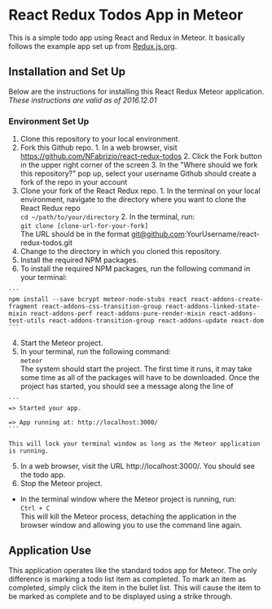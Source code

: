 # React Redux Todos App in Meteor

This is a simple todo app using React and Redux in Meteor. It basically follows
the example app set up from [Redux.js.org](http://redux.js.org/docs/basics/ExampleTodoList.html).

## Installation and Set Up  
Below are the instructions for installing this React Redux Meteor application.
*These instructions are valid as of 2016.12.01*

### Environment Set Up  
1. Clone this repository to your local environment.
  1. Fork this Github repo.
    1. In a web browser, visit https://github.com/NFabrizio/react-redux-todos
    2. Click the Fork button in the upper right corner of the screen
    3. In the "Where should we fork this repository?" pop up, select your username Github should create a fork of the repo in your account
  2. Clone your fork of the React Redux repo.
    1. In the terminal on your local environment, navigate to the directory where you want to clone the React Redux repo  
      `cd ~/path/to/your/directory`
    2. In the terminal, run:  
      `git clone [clone-url-for-your-fork]`  
      The URL should be in the format git@github.com:YourUsername/react-redux-todos.git
2. Change to the directory in which you cloned this repository.
3. Install the required NPM packages.
  1. To install the required NPM packages, run the following command in your terminal:  

    ```
    npm install --save bcrypt meteor-node-stubs react react-addons-create-fragment react-addons-css-transition-group react-addons-linked-state-mixin react-addons-perf react-addons-pure-render-mixin react-addons-test-utils react-addons-transition-group react-addons-update react-dom  
    ```

4. Start the Meteor project.
  1. In your terminal, run the following command:  
    `meteor`  
    The system should start the project. The first time it runs, it may take some time as all of the packages will have to be downloaded. Once the project has started, you should see a message along the line of

    ```
    => Started your app.  

    => App running at: http://localhost:3000/
    ```  

    This will lock your terminal window as long as the Meteor application is running.
5. In a web browser, visit the URL http://localhost:3000/. You should see the todo app.
6. Stop the Meteor project.
  * In the terminal window where the Meteor project is running, run:  
    `Ctrl + C`  
    This will kill the Meteor process, detaching the application in the browser window and allowing you to use the command line again.

## Application Use  
This application operates like the standard todos app for Meteor. The only
difference is marking a todo list item as completed. To mark an item as completed,
simply click the item in the bullet list. This will cause the item to be marked
as complete and to be displayed using a strike through.

